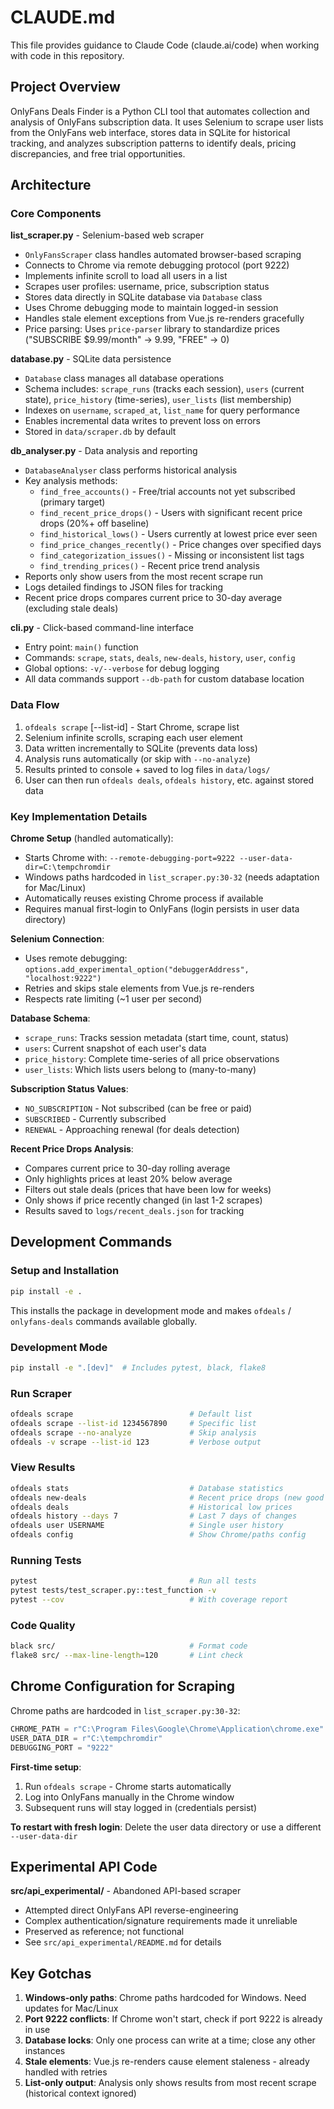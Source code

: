# CLAUDE.md

This file provides guidance to Claude Code (claude.ai/code) when working with code in this repository.

## Project Overview

OnlyFans Deals Finder is a Python CLI tool that automates collection and analysis of OnlyFans subscription data. It uses Selenium to scrape user lists from the OnlyFans web interface, stores data in SQLite for historical tracking, and analyzes subscription patterns to identify deals, pricing discrepancies, and free trial opportunities.

## Architecture

### Core Components

**list_scraper.py** - Selenium-based web scraper
- `OnlyFansScraper` class handles automated browser-based scraping
- Connects to Chrome via remote debugging protocol (port 9222)
- Implements infinite scroll to load all users in a list
- Scrapes user profiles: username, price, subscription status
- Stores data directly in SQLite database via `Database` class
- Uses Chrome debugging mode to maintain logged-in session
- Handles stale element exceptions from Vue.js re-renders gracefully
- Price parsing: Uses `price-parser` library to standardize prices ("SUBSCRIBE $9.99/month" → 9.99, "FREE" → 0)

**database.py** - SQLite data persistence
- `Database` class manages all database operations
- Schema includes: `scrape_runs` (tracks each session), `users` (current state), `price_history` (time-series), `user_lists` (list membership)
- Indexes on `username`, `scraped_at`, `list_name` for query performance
- Enables incremental data writes to prevent loss on errors
- Stored in `data/scraper.db` by default

**db_analyser.py** - Data analysis and reporting
- `DatabaseAnalyser` class performs historical analysis
- Key analysis methods:
  - `find_free_accounts()` - Free/trial accounts not yet subscribed (primary target)
  - `find_recent_price_drops()` - Users with significant recent price drops (20%+ off baseline)
  - `find_historical_lows()` - Users currently at lowest price ever seen
  - `find_price_changes_recently()` - Price changes over specified days
  - `find_categorization_issues()` - Missing or inconsistent list tags
  - `find_trending_prices()` - Recent price trend analysis
- Reports only show users from the most recent scrape run
- Logs detailed findings to JSON files for tracking
- Recent price drops compares current price to 30-day average (excluding stale deals)

**cli.py** - Click-based command-line interface
- Entry point: `main()` function
- Commands: `scrape`, `stats`, `deals`, `new-deals`, `history`, `user`, `config`
- Global options: `-v/--verbose` for debug logging
- All data commands support `--db-path` for custom database location

### Data Flow

1. `ofdeals scrape` [--list-id] - Start Chrome, scrape list
2. Selenium infinite scrolls, scraping each user element
3. Data written incrementally to SQLite (prevents data loss)
4. Analysis runs automatically (or skip with `--no-analyze`)
5. Results printed to console + saved to log files in `data/logs/`
6. User can then run `ofdeals deals`, `ofdeals history`, etc. against stored data

### Key Implementation Details

**Chrome Setup** (handled automatically):
- Starts Chrome with: `--remote-debugging-port=9222 --user-data-dir=C:\tempchromdir`
- Windows paths hardcoded in `list_scraper.py:30-32` (needs adaptation for Mac/Linux)
- Automatically reuses existing Chrome process if available
- Requires manual first-login to OnlyFans (login persists in user data directory)

**Selenium Connection**:
- Uses remote debugging: `options.add_experimental_option("debuggerAddress", "localhost:9222")`
- Retries and skips stale elements from Vue.js re-renders
- Respects rate limiting (~1 user per second)

**Database Schema**:
- `scrape_runs`: Tracks session metadata (start time, count, status)
- `users`: Current snapshot of each user's data
- `price_history`: Complete time-series of all price observations
- `user_lists`: Which lists users belong to (many-to-many)

**Subscription Status Values**:
- `NO_SUBSCRIPTION` - Not subscribed (can be free or paid)
- `SUBSCRIBED` - Currently subscribed
- `RENEWAL` - Approaching renewal (for deals detection)

**Recent Price Drops Analysis**:
- Compares current price to 30-day rolling average
- Only highlights prices at least 20% below average
- Filters out stale deals (prices that have been low for weeks)
- Only shows if price recently changed (in last 1-2 scrapes)
- Results saved to `logs/recent_deals.json` for tracking

## Development Commands

### Setup and Installation
```bash
pip install -e .
```
This installs the package in development mode and makes `ofdeals` / `onlyfans-deals` commands available globally.

### Development Mode
```bash
pip install -e ".[dev]"  # Includes pytest, black, flake8
```

### Run Scraper
```bash
ofdeals scrape                          # Default list
ofdeals scrape --list-id 1234567890     # Specific list
ofdeals scrape --no-analyze             # Skip analysis
ofdeals -v scrape --list-id 123         # Verbose output
```

### View Results
```bash
ofdeals stats                           # Database statistics
ofdeals new-deals                       # Recent price drops (new good deals)
ofdeals deals                           # Historical low prices
ofdeals history --days 7                # Last 7 days of changes
ofdeals user USERNAME                   # Single user history
ofdeals config                          # Show Chrome/paths config
```

### Running Tests
```bash
pytest                                  # Run all tests
pytest tests/test_scraper.py::test_function -v
pytest --cov                            # With coverage report
```

### Code Quality
```bash
black src/                              # Format code
flake8 src/ --max-line-length=120       # Lint check
```

## Chrome Configuration for Scraping

Chrome paths are hardcoded in `list_scraper.py:30-32`:
```python
CHROME_PATH = r"C:\Program Files\Google\Chrome\Application\chrome.exe"
USER_DATA_DIR = r"C:\tempchromdir"
DEBUGGING_PORT = "9222"
```

**First-time setup**:
1. Run `ofdeals scrape` - Chrome starts automatically
2. Log into OnlyFans manually in the Chrome window
3. Subsequent runs will stay logged in (credentials persist)

**To restart with fresh login**: Delete the user data directory or use a different `--user-data-dir`

## Experimental API Code

**src/api_experimental/** - Abandoned API-based scraper
- Attempted direct OnlyFans API reverse-engineering
- Complex authentication/signature requirements made it unreliable
- Preserved as reference; not functional
- See `src/api_experimental/README.md` for details

## Key Gotchas

1. **Windows-only paths**: Chrome paths hardcoded for Windows. Need updates for Mac/Linux
2. **Port 9222 conflicts**: If Chrome won't start, check if port 9222 is already in use
3. **Database locks**: Only one process can write at a time; close any other instances
4. **Stale elements**: Vue.js re-renders cause element staleness - already handled with retries
5. **List-only output**: Analysis only shows results from most recent scrape (historical context ignored)
